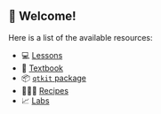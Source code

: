 ## 👋 Welcome!

Here is a list of the available resources:

- 💻 [Lessons](https://github.com/qtalr/lessons)
- 📖 [Textbook](https://qtalr.github.io/book)
- 📦 [`qtkit` package](qtalr.github.io/qtkit)
- 👩🏻‍🍳 [Recipes](https://qtalr.github.io/resources)
- 📈 [Labs](https://github.com/stars/francojc/lists/labs)

